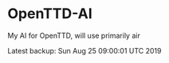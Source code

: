 # OpenTTD-AI
My AI for OpenTTD, will use primarily air

Latest backup: Sun Aug 25 09:00:01 UTC 2019
